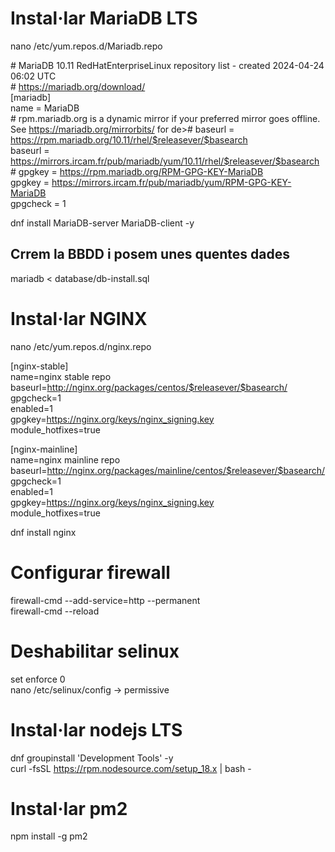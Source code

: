 # Instal·lar MariaDB LTS
nano /etc/yum.repos.d/Mariadb.repo  
  
\# MariaDB 10.11 RedHatEnterpriseLinux repository list - created 2024-04-24 06:02 UTC  
\# https://mariadb.org/download/  
[mariadb]  
name = MariaDB  
\# rpm.mariadb.org is a dynamic mirror if your preferred mirror goes offline. See https://mariadb.org/mirrorbits/ for de># baseurl = https://rpm.mariadb.org/10.11/rhel/$releasever/$basearch  
baseurl = https://mirrors.ircam.fr/pub/mariadb/yum/10.11/rhel/$releasever/$basearch  
\# gpgkey = https://rpm.mariadb.org/RPM-GPG-KEY-MariaDB  
gpgkey = https://mirrors.ircam.fr/pub/mariadb/yum/RPM-GPG-KEY-MariaDB  
gpgcheck = 1  
  
dnf install MariaDB-server MariaDB-client -y  


## Crrem la BBDD i posem unes quentes dades
mariadb < database/db-install.sql  
  
# Instal·lar NGINX
  
nano /etc/yum.repos.d/nginx.repo  
  
[nginx-stable]  
name=nginx stable repo  
baseurl=http://nginx.org/packages/centos/$releasever/$basearch/  
gpgcheck=1  
enabled=1  
gpgkey=https://nginx.org/keys/nginx_signing.key  
module_hotfixes=true  
  
[nginx-mainline]  
name=nginx mainline repo  
baseurl=http://nginx.org/packages/mainline/centos/$releasever/$basearch/  
gpgcheck=1  
enabled=1  
gpgkey=https://nginx.org/keys/nginx_signing.key  
module_hotfixes=true  
  
dnf install nginx  
  
# Configurar firewall
  
firewall-cmd --add-service=http --permanent  
firewall-cmd --reload  
  
# Deshabilitar selinux
  
set enforce 0  
nano /etc/selinux/config -> permissive  
 
# Instal·lar nodejs LTS
  
dnf groupinstall 'Development Tools' -y  
curl -fsSL https://rpm.nodesource.com/setup_18.x | bash -  
  
# Instal·lar pm2
  
npm install -g pm2  

